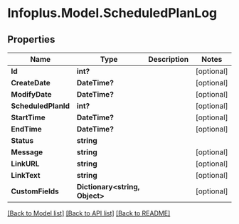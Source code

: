 # Infoplus.Model.ScheduledPlanLog
## Properties

Name | Type | Description | Notes
------------ | ------------- | ------------- | -------------
**Id** | **int?** |  | [optional] 
**CreateDate** | **DateTime?** |  | [optional] 
**ModifyDate** | **DateTime?** |  | [optional] 
**ScheduledPlanId** | **int?** |  | [optional] 
**StartTime** | **DateTime?** |  | [optional] 
**EndTime** | **DateTime?** |  | [optional] 
**Status** | **string** |  | 
**Message** | **string** |  | [optional] 
**LinkURL** | **string** |  | [optional] 
**LinkText** | **string** |  | [optional] 
**CustomFields** | **Dictionary&lt;string, Object&gt;** |  | [optional] 

[[Back to Model list]](../README.md#documentation-for-models) [[Back to API list]](../README.md#documentation-for-api-endpoints) [[Back to README]](../README.md)

